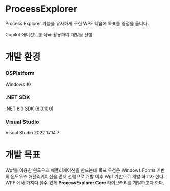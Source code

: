 # ProcessExplorer
Process Explorer 기능을 유사하게 구현 WPF 학습에 목표를 중점을 둡니다.

Copilot 에이전트를 적극 활용하여 개발을 진행   

# 개발 환경
### OSPlatform
Windows 10
### .NET SDK
.NET 8.0 SDK (8.0.100)
### Visual Studio
Visual Studio 2022 17.14.7   

# 개발 목표
Wpf를 이용한 윈도우즈 애플리케이션을 만드는데 목표 우선은 Windows Forms 기반의 윈도우즈 애플리케이션을 먼저 선행으로 개발 이후 Wpf 기반으로 개발 하고자 한다. WPF 에서 가져다 쓸수 있게 <strong>ProcessExplorer.Core</strong> 라이브러리를 개발하고자 한다.



